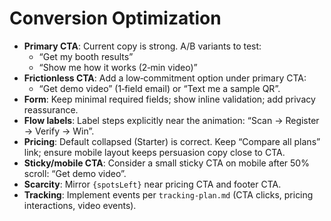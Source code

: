 # Conversion Optimization

- **Primary CTA**: Current copy is strong. A/B variants to test:
  - “Get my booth results”
  - “Show me how it works (2‑min video)”
- **Frictionless CTA**: Add a low‑commitment option under primary CTA:
  - “Get demo video” (1‑field email) or “Text me a sample QR”.
- **Form**: Keep minimal required fields; show inline validation; add privacy reassurance.
- **Flow labels**: Label steps explicitly near the animation: “Scan → Register → Verify → Win”.
- **Pricing**: Default collapsed (Starter) is correct. Keep “Compare all plans” link; ensure mobile layout keeps persuasion copy close to CTA.
- **Sticky/mobile CTA**: Consider a small sticky CTA on mobile after 50% scroll: “Get demo video”.
- **Scarcity**: Mirror `{spotsLeft}` near pricing CTA and footer CTA.
- **Tracking**: Implement events per `tracking-plan.md` (CTA clicks, pricing interactions, video events).
